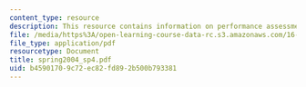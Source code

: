 ```yaml
---
content_type: resource
description: This resource contains information on performance assessment set.
file: /media/https%3A/open-learning-course-data-rc.s3.amazonaws.com/16-01-unified-engineering-i-ii-iii-iv-fall-2005-spring-2006/b45901709c72ec82fd892b500b793381_spring2004_sp4.pdf
file_type: application/pdf
resourcetype: Document
title: spring2004_sp4.pdf
uid: b4590170-9c72-ec82-fd89-2b500b793381
---
```

